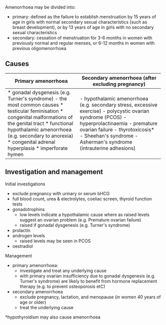 Amenorrhoea may be divided into:  
* primary: defined as the failure to establish menstruation by 15 years of age in girls with normal secondary sexual characteristics (such as breast development), or by 13 years of age in girls with no secondary sexual characteristics
* secondary: cessation of menstruation for 3\-6 months in women with previously normal and regular menses, or 6\-12 months in women with previous oligomenorrhoea

  
  
Causes
------

  


| Primary amenorrhoea | Secondary amenorrhoea (after excluding pregnancy) |
| --- | --- |
| * gonadal dysgenesis (e.g. Turner's syndrome) \- the most common causes * testicular feminisation * congenital malformations of the genital tract * functional hypothalamic amenorrhoea (e.g. secondary to anorexia) * congenital adrenal hyperplasia * imperforate hymen | - hypothalamic amenorrhoea (e.g. secondary stress, excessive exercise) - polycystic ovarian syndrome (PCOS) - hyperprolactinaemia - premature ovarian failure - thyrotoxicosis\* - Sheehan's syndrome - Asherman's syndrome (intrauterine adhesions) |

  
Investigation and management
----------------------------

  
Initial investigations  
* exclude pregnancy with urinary or serum bHCG
* full blood count, urea \& electrolytes, coeliac screen, thyroid function tests
* gonadotrophins
	+ low levels indicate a hypothalamic cause where as raised levels suggest an ovarian problem (e.g. Premature ovarian failure)
	+ raised if gonadal dysgenesis (e.g. Turner's syndrome)
* prolactin
* androgen levels
	+ raised levels may be seen in PCOS
* oestradiol

  
Management  
* primary amenorrhoea:
	+ investigate and treat any underlying cause
	+ with primary ovarian insufficiency due to gonadal dysgenesis (e.g. Turner's syndrome) are likely to benefit from hormone replacement therapy (e.g. to prevent osteoporosis etC)
* secondary amenorrhoea
	+ exclude pregnancy, lactation, and menopause (in women 40 years of age or older)
	+ treat the underlying cause

  
\*hypothyroidism may also cause amenorrhoea